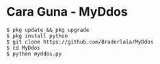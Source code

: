 # Cara Guna - MyDdos
```
$ pkg update && pkg upgrade
$ pkg install python
$ git clone https://github.com/Braderlala/MyDdos
$ cd MyDdos
$ python myddos.py
```
